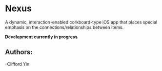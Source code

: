 # Nexus

A dynamic, interaction-enabled corkboard-type iOS app that places special emphasis on the connections/relationships between items.

__Development currently in progress__

## Authors:
-Clifford Yin
